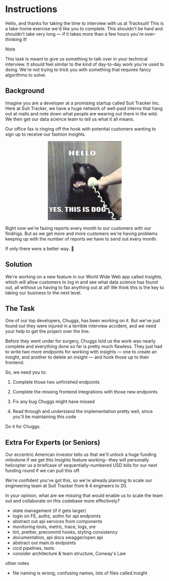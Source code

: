 # Instructions

Hello, and thanks for taking the time to interview with us at Tracksuit! This is
a take-home exercise we'd like you to complete. This shouldn't be hard and
shouldn't take very long — if it takes more than a few hours you're
over-thinking it!

<!-- deno-fmt-ignore-start -->

> [!Note]
> This task is meant to give us something to talk over in your technical
> interview. It should feel similar to the kind of day-to-day work you're used
> to doing. We're not trying to trick you with something that requires fancy
> algorithms to solve.

<!-- deno-fmt-ignore-end -->

## Background

Imagine you are a developer at a promising startup called Suit Tracker Inc. Here
at Suit Tracker, we have a huge network of well-paid interns that hang out at
malls and note down what people are wearing out there in the wild. We then get
our data science team to tell us what it all means.

Our office fax is ringing off the hook with potential customers wanting to sign
up to receive our fashion insights.

<p align="center">
   <img height="250" src="./assets/cs-team.jpg">
</p>

Right now we're faxing reports every month to our customers with our findings.
But as we get more and more customers we're having problems keeping up with the
number of reports we have to send out every month.

If only there were a better way. 🤷

## Solution

We're working on a new feature in our World Wide Web app called _Insights_,
which will allow customers to log in and see what data science has found out,
all without us having to fax anything out at all! We think this is the key to
taking our business to the next level.

## The Task

One of our top developers, Chuggs, has been working on it. But we've just found
out they were injured in a terrible interview accident, and we need your help to
get the project over the line.

Before they went under for surgery, Chuggs told us the work was nearly complete
and everything done so far is pretty much flawless. They just had to write two
more endpoints for working with insights — one to create an insight, and another
to delete an insight — and hook those up to their frontend.

So, we need you to:

1. Complete those two unfinished endpoints

2. Complete the missing frontend integrations with those new endpoints

3. Fix any bug Chuggs might have missed

4. Read through and understand the implementation pretty well, since you'll be
   maintaining this code

Do it for Chuggs.

## Extra For Experts (or Seniors)

Our eccentric American investor tells us that we'll unlock a huge funding
milestone if we get this Insights feature working--they will personally
helicopter us a briefcase of sequentially-numbered USD bills for our next
funding round if we can pull this off.

We're confident you've got this, so we're already planning to scale our
engineering team at Suit Tracker from ~~5~~ 4 engineers to 20.

In your opinion, what are we missing that would enable us to scale the team out
and collaborate on this codebase more effectively?

- state management (if it gets larger)
- login on FE, authz, authn for api endpoints
- abstract out api services from components
- monitoring tools, metric, trace, logs, sre
- lint, prettier, precommit hooks, styling consistency
- documentation, api docs swagger/open api
- abstract out main.ts endpoints
- cicd pipelines, tests
- consider architecture & team structure, Conway's Law

other notes

- file naming is wrong, confusing names, lots of files called insight
